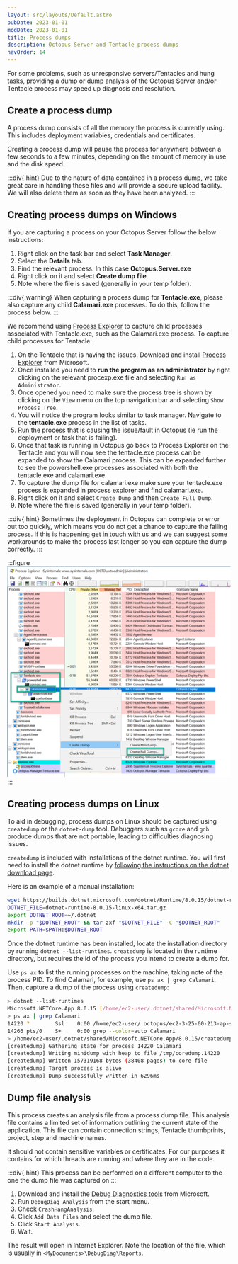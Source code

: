 ```yaml
---
layout: src/layouts/Default.astro
pubDate: 2023-01-01
modDate: 2023-01-01
title: Process dumps
description: Octopus Server and Tentacle process dumps
navOrder: 14
---
```


For some problems, such as unresponsive servers/Tentacles and hung tasks, providing a dump or dump analysis of the Octopus Server and/or Tentacle process may speed up diagnosis and resolution.

## Create a process dump

A process dump consists of all the memory the process is currently using.
This includes deployment variables, credentials and certificates.

Creating a process dump will pause the process for anywhere between a few seconds
to a few minutes, depending on the amount of memory in use and the disk speed.

:::div{.hint}
Due to the nature of data contained in a process dump, we take great care in handling these files and will provide a secure upload facility. 
We will also delete them as soon as they have been analyzed.
:::

## Creating process dumps on Windows
If you are capturing a process on your Octopus Server follow the below instructions:

1. Right click on the task bar and select **Task Manager**.
1. Select the **Details** tab.
1. Find the relevant process. In this case **Octopus.Server.exe**
1. Right click on it and select **Create dump file**.
1. Note where the file is saved (generally in your temp folder).

:::div{.warning}
When capturing a process dump for **Tentacle.exe**, please also capture any child **Calamari.exe** processes. To do this, follow the process below.
:::

We recommend using [Process Explorer](https://docs.microsoft.com/en-us/sysinternals/downloads/process-explorer) to capture child processes associated with Tentacle.exe, such as the Calamari.exe process. To capture child processes for Tentacle:

1. On the Tentacle that is having the issues. Download and install [Process Explorer](https://docs.microsoft.com/en-us/sysinternals/downloads/process-explorer)
from Microsoft.
1. Once installed you need to **run the program as an administrator** by right clicking on the relevant procexp.exe file and selecting `Run as Administrator`.
1. Once opened you need to make sure the process tree is shown by clicking on the `View` menu on the top navigation bar and selecting `Show Process Tree`.
1. You will notice the program looks similar to task manager. Navigate to the **tentacle.exe** process in the list of tasks.
1. Run the process that is causing the issue/fault in Octopus (ie run the deployment or task that is failing). 
1. Once that task is running in Octopus go back to Process Explorer on the Tentacle and you will now see the tentacle.exe process can be expanded to show the Calamari process. This can be expanded further to see the powershell.exe processes associated with both the tentacle.exe and calamari.exe. 
1. To capture the dump file for calamari.exe make sure your tentacle.exe process is expanded in process explorer and find calamari.exe.
1. Right click on it and select `Create Dump` and then `Create Full Dump`.
1. Note where the file is saved (generally in your temp folder).

:::div{.hint}
Sometimes the deployment in Octopus can complete or error out too quickly, which means you do not get a chance to capture the failing process. If this is happening [get in touch with us](https://octopus.com/support) and we can suggest some workarounds to make the process last longer so you can capture the dump correctly.
:::

:::figure
![Process explorer capturing child processes from Tentacle](/docs/support/images/processexplorer.png)
:::

## Creating process dumps on Linux
To aid in debugging, process dumps on Linux should be captured using `createdump` or the `dotnet-dump` tool. Debuggers such as `gcore` and `gdb` produce dumps that are not portable, leading to difficulties diagnosing issues.

`createdump` is included with installations of the dotnet runtime. You will first need to install the dotnet runtime by [following the instructions on the dotnet download page](https://dotnet.microsoft.com/en-us/download).

Here is an example of a manual installation:
```bash
wget https://builds.dotnet.microsoft.com/dotnet/Runtime/8.0.15/dotnet-runtime-8.0.15-linux-x64.tar.gz
DOTNET_FILE=dotnet-runtime-8.0.15-linux-x64.tar.gz
export DOTNET_ROOT=~/.dotnet
mkdir -p "$DOTNET_ROOT" && tar zxf "$DOTNET_FILE" -C "$DOTNET_ROOT"
export PATH=$PATH:$DOTNET_ROOT
```

Once the dotnet runtime has been installed, locate the installation directory by running `dotnet --list-runtimes`. `createdump` is located in the runtime directory, but requires the id of the process you intend to create a dump for.

Use `ps ax` to list the running processes on the machine, taking note of the process PID. To find Calamari, for example, use `ps ax | grep Calamari`. Then, capture a dump of the process using `createdump`:

```bash
> dotnet --list-runtimes
Microsoft.NETCore.App 8.0.15 [/home/ec2-user/.dotnet/shared/Microsoft.NETCore.App]
> ps ax | grep Calamari
14220 ?        Ssl    0:00 /home/ec2-user/.octopus/ec2-3-25-60-213-ap-southeast-2-compute-amazonaws-com/Tools/Calamari.linux-x64/27.3.5-hotfix0001/Calamari run-script
14266 pts/0    S+     0:00 grep --color=auto Calamari
> /home/ec2-user/.dotnet/shared/Microsoft.NETCore.App/8.0.15/createdump 14220
[createdump] Gathering state for process 14220 Calamari
[createdump] Writing minidump with heap to file /tmp/coredump.14220
[createdump] Written 157319168 bytes (38408 pages) to core file
[createdump] Target process is alive
[createdump] Dump successfully written in 6296ms
```



## Dump file analysis

This process creates an analysis file from a process dump file. This analysis file contains a limited set of information outlining the current state of the
application. This file can contain connection strings, Tentacle thumbprints, project, step and machine names.

It should not contain sensitive variables or certificates. For our purposes it contains for which threads are running and where they are in the code.

:::div{.hint}
This process can be performed on a different computer to the one the dump file was captured on
:::

1. Download and install the [Debug Diagnostics tools](https://www.microsoft.com/en-us/download/details.aspx?id=49924)
from Microsoft.
1. Run `DebugDiag Analysis` from the start menu.
1. Check `CrashHangAnalysis`.
1. Click `Add Data Files` and select the dump file.
1. Click `Start Analysis`.
1. Wait.

The result will open in Internet Explorer. Note the location of the file,
which is usually in `<MyDocuments>\DebugDiag\Reports`.
